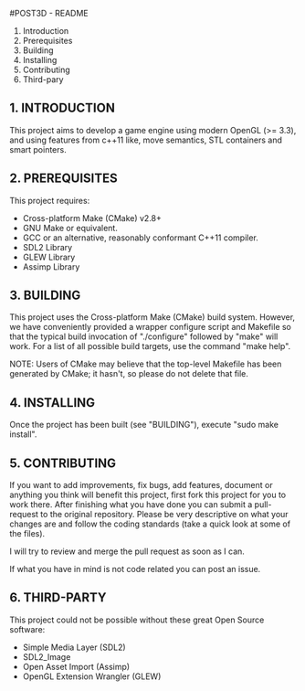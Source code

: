 ﻿#POST3D - README

1. Introduction
2. Prerequisites
3. Building
4. Installing
5. Contributing
6. Third-pary
 
## 1. INTRODUCTION

This project aims to develop a game engine using modern OpenGL (>= 3.3), and using features from c++11 like, move semantics, STL containers and smart pointers.
 
## 2. PREREQUISITES

 This project requires:
  * Cross-platform Make (CMake) v2.8+
  * GNU Make or equivalent.
  * GCC or an alternative, reasonably conformant C++11 compiler.
  * SDL2 Library
  * GLEW Library
  * Assimp Library

## 3. BUILDING
 
 This project uses the Cross-platform Make (CMake) build system. However, we
 have conveniently provided a wrapper configure script and Makefile so that
 the typical build invocation of "./configure" followed by "make" will work.
 For a list of all possible build targets, use the command "make help".

 NOTE: Users of CMake may believe that the top-level Makefile has been
 generated by CMake; it hasn't, so please do not delete that file.

## 4. INSTALLING

 Once the project has been built (see "BUILDING"), execute "sudo make install".

## 5. CONTRIBUTING

 If you want to add improvements, fix bugs, add features, document or anything you think will benefit this project, first fork this project for you to work there. After finishing what you have done you can submit a pull-request to the original repository. Please be very descriptive on what your changes are and follow the coding standards (take a quick look at some of the files).

 I will try to review and merge the pull request as soon as I can.

 If what you have in mind is not code related you can post an issue. 

## 6. THIRD-PARTY

This project could not be possible without these great Open Source software:

* Simple Media Layer (SDL2)
* SDL2_Image
* Open Asset Import (Assimp)
* OpenGL Extension Wrangler (GLEW)